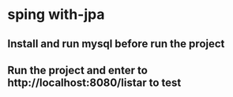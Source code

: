 # sping with-jpa
## Install and run mysql before run the project
## Run the project and enter to http://localhost:8080/listar to test
